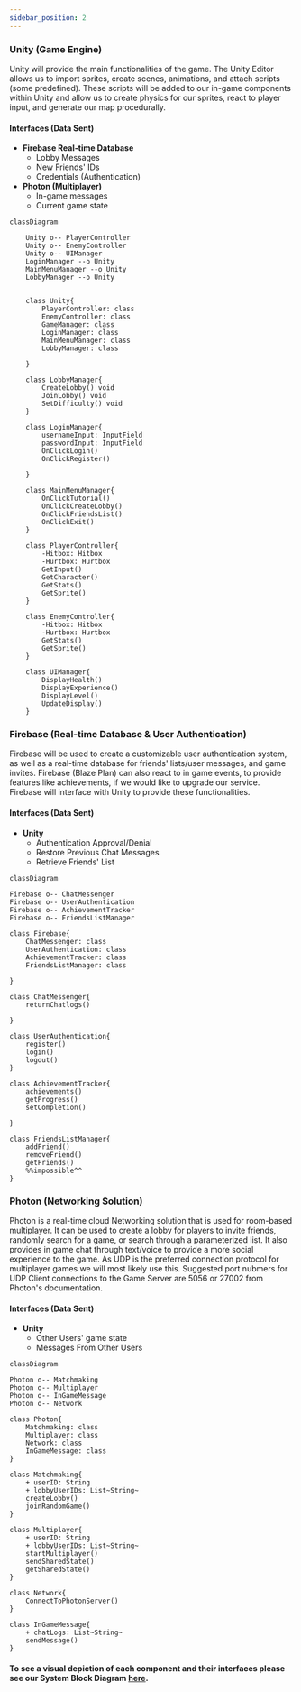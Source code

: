 ```yaml
---
sidebar_position: 2
---
```


### Unity (Game Engine)
Unity will provide the main functionalities of the game. The Unity Editor allows us to import sprites, create scenes, animations, and attach scripts (some predefined). These scripts will be added to our in-game components within Unity and allow us to create physics for our sprites, react to player input, and generate our map procedurally. 
#### Interfaces (Data Sent)
* **Firebase Real-time Database**
    * Lobby Messages
    * New Friends' IDs
    * Credentials (Authentication)
* **Photon (Multiplayer)**
    * In-game messages
    * Current game state
```mermaid
classDiagram

    Unity o-- PlayerController
    Unity o-- EnemyController
    Unity o-- UIManager
    LoginManager --o Unity
    MainMenuManager --o Unity
    LobbyManager --o Unity


    class Unity{
        PlayerController: class
        EnemyController: class
        GameManager: class
        LoginManager: class
        MainMenuManager: class
        LobbyManager: class

    }

    class LobbyManager{
        CreateLobby() void
        JoinLobby() void
        SetDifficulty() void
    }

    class LoginManager{
        usernameInput: InputField
        passwordInput: InputField
        OnClickLogin()
        OnClickRegister()

    }

    class MainMenuManager{
        OnClickTutorial()
        OnClickCreateLobby()
        OnClickFriendsList()
        OnClickExit()
    }

    class PlayerController{
        -Hitbox: Hitbox
        -Hurtbox: Hurtbox
        GetInput()
        GetCharacter()
        GetStats()
        GetSprite()
    }

    class EnemyController{
        -Hitbox: Hitbox
        -Hurtbox: Hurtbox
        GetStats()
        GetSprite()
    }

    class UIManager{
        DisplayHealth()
        DisplayExperience()
        DisplayLevel()
        UpdateDisplay()
    }
```
### Firebase (Real-time Database & User Authentication)
Firebase will be used to create a customizable user authentication system, as well as a real-time database for friends' lists/user messages, and game invites. Firebase (Blaze Plan) can also react to in game events, to provide features like achievements, if we would like to upgrade our service. Firebase will interface with Unity to provide these functionalities.
#### Interfaces (Data Sent)
* **Unity**
    * Authentication Approval/Denial
    * Restore Previous Chat Messages
    * Retrieve Friends' List
```mermaid
classDiagram

Firebase o-- ChatMessenger
Firebase o-- UserAuthentication
Firebase o-- AchievementTracker
Firebase o-- FriendsListManager

class Firebase{
    ChatMessenger: class
    UserAuthentication: class
    AchievementTracker: class
    FriendsListManager: class

}

class ChatMessenger{
    returnChatlogs()

}

class UserAuthentication{
    register()
    login()
    logout()
}

class AchievementTracker{
    achievements()
    getProgress()
    setCompletion()

}

class FriendsListManager{
    addFriend()
    removeFriend()
    getFriends()
    %%impossible^^
}
```

### Photon (Networking Solution)
Photon is a real-time cloud Networking solution that is used for room-based multiplayer. It can be used to create a lobby for players to invite friends, randomly search for a game, or search through a parameterized list. It also provides in game chat through text/voice to provide a more social experience to the game. As UDP is the preferred connection protocol for multiplayer games we will most likely use this. Suggested port nubmers for UDP Client connections to the Game Server are 5056 or 27002 from Photon's documentation.
#### Interfaces (Data Sent)
* **Unity**
    * Other Users' game state
    * Messages From Other Users


```mermaid
classDiagram

Photon o-- Matchmaking
Photon o-- Multiplayer
Photon o-- InGameMessage
Photon o-- Network

class Photon{
    Matchmaking: class
    Multiplayer: class
    Network: class
    InGameMessage: class
}

class Matchmaking{
    + userID: String
    + lobbyUserIDs: List~String~
    createLobby()
    joinRandomGame()
}

class Multiplayer{
    + userID: String
    + lobbyUserIDs: List~String~
    startMultiplayer()
    sendSharedState()
    getSharedState()
}

class Network{
    ConnectToPhotonServer()
}

class InGameMessage{
    + chatLogs: List~String~
    sendMessage()
}
```
#### To see a visual depiction of each component and their interfaces please see our System Block Diagram [here](https://capstone-projects-2024-spring.github.io/project-rpg-elements-game/docs/requirements/system-block-diagram).
